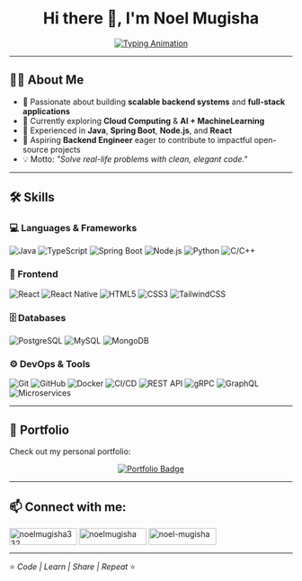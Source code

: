 <h1 align="center">Hi there 👋, I'm Noel Mugisha</h1>

<p align="center">
  <a href="https://git.io/typing-svg">
    <img src="https://readme-typing-svg.herokuapp.com?size=22&duration=4000&pause=2000&color=00BFFF&center=true&vCenter=true&width=650&lines=Fullstack+%3E+Backend+Developer;Java+%26+Spring+Enthusiast" alt="Typing Animation" />
  </a>
</p>



---

## 👨‍💻 About Me
- 🔭 Passionate about building **scalable backend systems** and **full-stack applications**  
- 🌱 Currently exploring **Cloud Computing** & **AI + MachineLearning**  
- 📐 Experienced in **Java**, **Spring Boot**, **Node.js**, and **React**  
- 🎯 Aspiring **Backend Engineer** eager to contribute to impactful open-source projects  
- 💡 Motto: *"Solve real-life problems with clean, elegant code."*  

---

## 🛠 Skills

### 💻 Languages & Frameworks
![Java](https://img.shields.io/badge/Java-ED8B00?style=for-the-badge&logo=openjdk&logoColor=white)
![TypeScript](https://img.shields.io/badge/TypeScript-3178C6?style=for-the-badge&logo=typescript&logoColor=white)
![Spring Boot](https://img.shields.io/badge/Spring%20Boot-6DB33F?style=for-the-badge&logo=springboot&logoColor=white)
![Node.js](https://img.shields.io/badge/Node.js-339933?style=for-the-badge&logo=node.js&logoColor=white)
![Python](https://img.shields.io/badge/Python-3776AB?style=for-the-badge&logo=python&logoColor=white)
![C/C++](https://img.shields.io/badge/C%2FC++-00599C?style=for-the-badge&logo=cplusplus&logoColor=white)

### 🎨 Frontend
![React](https://img.shields.io/badge/React-61DAFB?style=for-the-badge&logo=react&logoColor=black)
![React Native](https://img.shields.io/badge/React%20Native-61DAFB?style=for-the-badge&logo=react&logoColor=black)
![HTML5](https://img.shields.io/badge/HTML5-E34F26?style=for-the-badge&logo=html5&logoColor=white)
![CSS3](https://img.shields.io/badge/CSS3-1572B6?style=for-the-badge&logo=css3&logoColor=white)
![TailwindCSS](https://img.shields.io/badge/TailwindCSS-38B2AC?style=for-the-badge&logo=tailwindcss&logoColor=white)

### 🗄️ Databases
![PostgreSQL](https://img.shields.io/badge/PostgreSQL-316192?style=for-the-badge&logo=postgresql&logoColor=white)
![MySQL](https://img.shields.io/badge/MySQL-4479A1?style=for-the-badge&logo=mysql&logoColor=white)
![MongoDB](https://img.shields.io/badge/MongoDB-47A248?style=for-the-badge&logo=mongodb&logoColor=white)

### ⚙️ DevOps & Tools
![Git](https://img.shields.io/badge/Git-F05032?style=for-the-badge&logo=git&logoColor=white)
![GitHub](https://img.shields.io/badge/GitHub-181717?style=for-the-badge&logo=github&logoColor=white)
![Docker](https://img.shields.io/badge/Docker-2496ED?style=for-the-badge&logo=docker&logoColor=white)
![CI/CD](https://img.shields.io/badge/CI%2FCD-2088FF?style=for-the-badge&logo=githubactions&logoColor=white)
![REST API](https://img.shields.io/badge/REST-02569B?style=for-the-badge&logo=fastapi&logoColor=white)
![gRPC](https://img.shields.io/badge/gRPC-2CA5E0?style=for-the-badge&logo=grpc&logoColor=white)
![GraphQL](https://img.shields.io/badge/GraphQL-E10098?style=for-the-badge&logo=graphql&logoColor=white)
![Microservices](https://img.shields.io/badge/Microservices-FF6F00?style=for-the-badge&logo=apache&logoColor=white)

---

## 🚀 Portfolio
Check out my personal portfolio:  
<p align="center">
  <a href="https://me-portfolio-psi.vercel.app/" target="_blank">
    <img src="https://img.shields.io/badge/Visit%20My%20Portfolio-00BFFF?style=for-the-badge&logo=About.me&logoColor=white" alt="Portfolio Badge"/>
  </a>
</p>

---

## 📫 Connect with me:
<p align="left">
<a href="mailto:noelmugisha332@gmail.com" target="blank"><img align="center" src="https://img.shields.io/badge/Gmail-D14836?style=for-the-badge&logo=gmail&logoColor=white" alt="noelmugisha332" height="30" width="120" /></a>
<a href="https://wa.me/250793136798" target="blank"><img align="center" src="https://img.shields.io/badge/WhatsApp-25D366?style=for-the-badge&logo=whatsapp&logoColor=white" alt="noelmugisha" height="30" width="120" /></a>
<a href="https://linkedin.com/in/noel-mugisha" target="blank"><img align="center" src="https://img.shields.io/badge/LinkedIn-0077B5?style=for-the-badge&logo=linkedin&logoColor=white" alt="noel-mugisha" height="30" width="120" /></a>
</p>

---

⭐️ *Code | Learn | Share | Repeat* ⭐️
